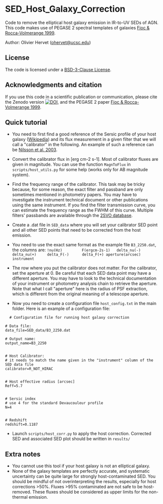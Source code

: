 # SED_Host_Galaxy_Correction

Code to remove the elliptical host galaxy emission in IR-to-UV SEDs of AGN. 
This code makes use of PEGASE 2 spectral templates of galaxies [Fioc & Rocca-Volmerange 1999](https://ui.adsabs.harvard.edu/abs/1999astro.ph.12179F/abstract). 

Author: Olivier Hervet (ohervet@ucsc.edu)

License
-------
The code is licensed under a [BSD-3-Clause License](LICENSE).


Acknowledgments and citation
-------
If you use this code in a scientific publication or communication, please cite the Zenodo version [![DOI](https://zenodo.org/badge/DOI/10.5281/zenodo.10800919.svg)](https://doi.org/10.5281/zenodo.10800919), and the PEGASE 2 paper [Fioc & Rocca-Volmerange 1999](https://ui.adsabs.harvard.edu/abs/1999astro.ph.12179F/abstract).


## Quick tutorial

- You need to first find a good reference of the Sersic profile of your host galaxy ([Wikipedia](https://en.wikipedia.org/wiki/S%C3%A9rsic_profile))  and its flux measurement in a given filter that we will call a "calibrator" in the following. An example of such a reference can be [Nilsson et al. 2003](https://ui.adsabs.harvard.edu/abs/2003A%26A...400...95N/abstract).

- Convert the calibrator flux in [erg cm-2 s-1]. Most of calibrator fluxes are given in magnitude. You can use the function `MagnToFlux` in `scripts/host_utils.py` for some help (works only for AB magnitude system).

- Find the frequency range of the calibrator. This task may be tricky because, for some reason, the exact filter and passband are only sometimes mentioned in photometry papers. You may have to investigate the instrument technical document or other publications using the same instrument. If you find the filter transmission curve, you can estimate the frequency range as the FWHM of this curve. Multiple filters' passbands are available through the [2SVO database](https://svo2.cab.inta-csic.es/theory/fps/index.php?&mode=browse&gname=FLWO&gname2=KeplerCam&zoom=1&all=0). 

- Create a .dat file in `SED_data` where you will set your calibrator SED point and all other SED points that need to be corrected from the host emission.

- You need to use the exact same format as the example file `B3_2250.dat`, the columns are:
`!nu(Hz)         F(ergcm-2s-1)   delta_nu(-)     delta_nu(+)     delta_F(-)      delta_F(+)	aperture(arcsec)	instrument`

- The row where you put the calibrator does not matter. For the calibrator, set the aperture at 0. Be careful that each SED data point may have a different aperture. You may have to look to the technical documentation of your instrument or photometry analysis chain to retrieve the aperture. Note that what I call "aperture" here is the radius of PSF extraction, which is different from the original meaning of a telescope aperture.

- Now you need to create a configuration file `host_config.txt` in the main folder. Here is an example of a configuration file:
```
  # Configuration file for running host galaxy correction

# Data file:
data_file=SED_data/B3_2250.dat

# Output name:
output_name=B3_2250


# Host Calibrator:
# it needs to match the name given in the "instrument" column of the SED data file
calibrator=R_NOT_HIRAC


# Host effective radius [arcsec]
Reff=5.7


# Sersic index
# use 4 for the standard Devaucouleur profile
N=4


# Redshift
redshift=0.1187
```

- Launch `scripts/host_corr.py` to apply the host correction. Corrected SED and associated SED plot should be written in `results/`


## Extra notes
- You cannot use this tool if your host galaxy is not an elliptical galaxy.
- None of the galaxy templates are perfectly accurate, and systematic uncertainty can be quite large for strongly host-contaminated SED. You should be mindful of not overinterpreting the results, especially for host corrections >50%. Fluxes >95% contaminated are not safe to be host-removed. These fluxes should be considered as upper limits for the non-thermal emission.

